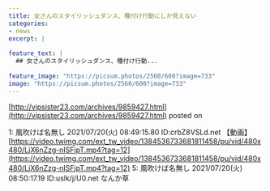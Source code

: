 ```yaml
---
title: 女さんのスタイリッシュダンス、種付け行動にしか見えない
categories:
- news
excerpt: |
  
feature_text: |
  ## 女さんのスタイリッシュダンス、種付け行動...
  
feature_image: "https://picsum.photos/2560/600?image=733"
image: "https://picsum.photos/2560/600?image=733"
---
```


[http://vipsister23.com/archives/9859427.html](http://vipsister23.com/archives/9859427.html)
posted on 

<!--more-->

1: 風吹けば名無し 2021/07/20(火) 08:49:15.80 ID:crbZ8VSLd.net 【動画】[https://video.twimg.com/ext_tw_video/1384536733681811458/pu/vid/480x480/LjX6nZzg-nISFjpT.mp4?tag=12](https://video.twimg.com/ext_tw_video/1384536733681811458/pu/vid/480x480/LjX6nZzg-nISFjpT.mp4?tag=12) 5: 風吹けば名無し 2021/07/20(火) 08:50:17.19 ID:uslk/j/U0.net なんか草
